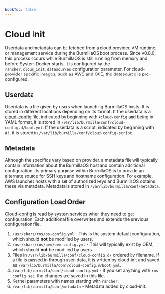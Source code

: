```yaml
---
bookToc: false
---
```

# Cloud Init

Userdata and metadata can be fetched from a cloud provider, VM runtime, or management service during the BurmillaOS boot process. Since v0.8.0, this process occurs while BurmillaOS is still running from memory and before System Docker starts. It is configured by the `rancher.cloud_init.datasources` configuration parameter. For cloud-provider specific images, such as AWS and GCE, the datasource is pre-configured.

## Userdata

Userdata is a file given by users when launching BurmillaOS hosts. It is stored in different locations depending on its format. If the userdata is a [cloud-config](/docs/configuration/base/#cloud-config) file, indicated by beginning with `#cloud-config` and being in YAML format, it is stored in `/var/lib/burmilla/conf/cloud-config.d/boot.yml`. If the userdata is a script, indicated by beginning with `#!`, it is stored in `/var/lib/burmilla/conf/cloud-config-script`.

## Metadata

Although the specifics vary based on provider, a metadata file will typically contain information about the BurmillaOS host and contain additional configuration. Its primary purpose within BurmillaOS is to provide an alternate source for SSH keys and hostname configuration. For example, AWS launches hosts with a set of authorized keys and BurmillaOS obtains these via metadata. Metadata is stored in `/var/lib/burmilla/conf/metadata`.

## Configuration Load Order

[Cloud-config](/docs/configuration/base/#cloud-config) is read by system services when they need to get configuration. Each additional file overwrites and extends the previous configuration file.

1. `/usr/share/ros/os-config.yml` - This is the system default configuration, which should **not** be modified by users.
2. `/usr/share/ros/oem/oem-config.yml` - This will typically exist by OEM, which should **not** be modified by users.
3. Files in `/var/lib/burmilla/conf/cloud-config.d/` ordered by filename. If a file is passed in through user-data, it is written by cloud-init and saved as `/var/lib/burmilla/conf/cloud-config.d/boot.yml`.
4. `/var/lib/burmilla/conf/cloud-config.yml` - If you set anything with `ros config set`, the changes are saved in this file.
5. Kernel parameters with names starting with `rancher`.
6. `/var/lib/burmilla/conf/metadata` - Metadata added by cloud-init.
